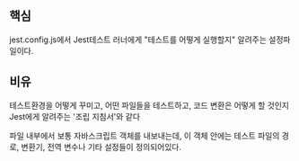 
## 핵심
jest.config.js에서 Jest테스트 러너에게 "테스트를 어떻게 실행할지" 알려주는 설정파일이다.

## 비유
테스트환경을 어떻게 꾸미고, 어떤 파일들을 테스트하고, 코드 변환은 어떻게 할 것인지 Jest에게 알려주는 '조립 지침서'와 같다

파일 내부에서 보통 자바스크립트 객체를 내보내는데, 이 객체 안에는 테스트 파일의 경로, 변환기, 전역 변수나 기타 설정들이 정의되어있다.